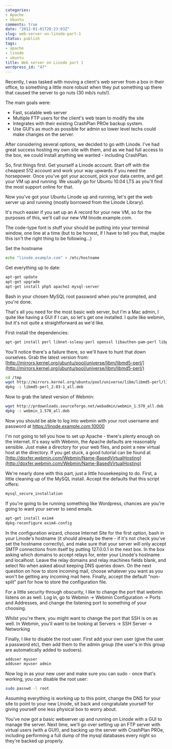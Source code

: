 ```yaml
---
categories:
- Apache
- Ubuntu
comments: true
date: "2012-01-01T20:23:03Z"
slug: web-server-on-linode-part-1
status: publish
tags:
- apache
- linode
- ubuntu
title: Web server on Linode part 1
wordpress_id: "47"
---
```


Recently, I was tasked with moving a client's web server from a box in their office, to something a little more robust when they put something up there that caused the server to go nuts (30 mb/s nuts!).

The main goals were:

  * Fast, scalable web server
  * Multiple FTP users for the client's web team to modify the site
  * Integrates with their existing CrashPlan PROe backup system.
  * Use GUI's as much as possible for admin so lower level techs could make changes on the server.


After considering several options, we decided to go with Linode. I've had great success hosting my own site with them, and as we had full access to the box, we could install anything we wanted - including CrashPlan.<!--more-->

So, first things first. Get yourself a Linode account. Start off with the cheapest 512 account and work your way upwards if you need the horsepower. Once you've got your account, pick your data centre, and get your VM up and running. We usually go for Ubuntu 10.04 LTS as you'll find the most support online for that.

Now you've got your Ubuntu Linode up and running, let's get the web server up and running (mostly borrowed from the Linode Library).

It's much easier if you set up an A record for your new VM, so for the purposes of this, we'll call our new VM linode.example.com.

The code-type font is stuff your should be putting into your terminal window, one line at a time (but to be honest, if I have to tell you that, maybe this isn't the right thing to be following...)

Set the hostname  
``` bash
echo "linode.example.com" > /etc/hostname
```

Get everything up to date:  
``` bash
apt-get update
apt-get upgrade
apt-get install php5 apache2 mysql-server
```

Bash in your chosen MySQL root password when you're prompted, and you're done.

That's all you need for the most basic web server, but I'm a Mac admin, I quite like having a GUI if I can, so let's get one installed. I quite like webmin, but it's not quite a straightforward as we'd like.

First install the dependencies:  
``` bash
apt-get install perl libnet-ssleay-perl openssl libauthen-pam-perl libpam-runtime libio-pty-perl libmd5-perl apt-show-versions libapt-pkg-perl
```

You'll notice there's a failure there, so we'll have to hunt that down ourselves. Grab the latest version from: [http://mirrors.kernel.org/ubuntu/pool/universe/libm/libmd5-perl/](http://mirrors.kernel.org/ubuntu/pool/universe/libm/libmd5-perl/)  

``` bash
cd /tmp
wget http://mirrors.kernel.org/ubuntu/pool/universe/libm/libmd5-perl/libmd5-perl_2.03-1_all.deb
dpkg -i libmd5-perl_2.03-1_all.deb
```


Now to grab the latest version of Webmin:
``` bash
wget http://prdownloads.sourceforge.net/webadmin/webmin_1.570_all.deb
dpkg -i webmin_1.570_all.deb
```

Now you should be able to log into webmin with your root username and password at https://linode.example.com:10000

I'm not going to tell you how to set up Apache - there's plenty enough on the internet. It's easy with Webmin, the Apache defaults are reasonably sensible. Just make a directory for your web files, and point a new virtual host at the directory. If you get stuck, a good tutorial can be found at [http://doxfer.webmin.com/Webmin/Name-BasedVirtualHosting](http://doxfer.webmin.com/Webmin/Name-BasedVirtualHosting)

We're nearly done with this part, just a little housekeeping to do. First, a little cleaning up of the MySQL install. Accept the defaults that this script offers:
``` bash
mysql_secure_installation
```

If you're going to be running something like Wordpress, chances are you're going to want your server to send emails.
``` bash
apt-get install exim4
dpkg-reconfigure exim4-config
```

In the configuration wizard, choose Internet Site for the first option, bash in your Linode's hostname (it should already be there - if it's not check you've set the hostname correctly), and make sure that your server will only accept SMTP connections from itself by putting 127.0.0.1 in the next box. In the box asking which domains to accept relays for, enter your Linode's hostname and localhost. Leave the relay domains and relay machines fields blank, and select No when asked about keeping DNS queries down. On the next question on how to store incoming mail, choose whatever you want as you won't be getting any incoming mail here. Finally, accept the default "non-split" part for how to store the configuration file.

For a little security through obscurity, I like to change the port that webmin listens on as well. Log in, go to Webmin -> Webmin Configuration -> Ports and Addresses, and change the listening port to something of your choosing. 

Whilst you're there, you might want to change the port that SSH is on as well. In Webmin, you'll want to be looking at Servers -> SSH Server -> Networking

Finally, I like to disable the root user. First add your own user (give the user a password etc), then add them to the admin group (the user's in this group are automatically added to sudoers).
``` bash
adduser myuser
adduser myuser admin
```

Now log in as your new user and make sure you can sudo - once that's working, you can disable the root user:
``` bash
sudo passwd -l root
```

Assuming everything is working up to this point, change the DNS for your site to point to your new Linode, sit back and congratulate yourself for giving yourself one less physical box to worry about.

You've now got a basic webserver up and running on Linode with a GUI to manage the server. Next time, we'll go over setting up an FTP server with virtual users (with a GUI!), and backing up the server with CrashPlan PROe, including performing a full dump of the mysql databases every night so they're backed up properly.



